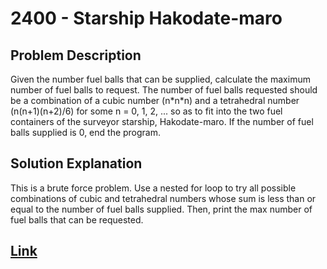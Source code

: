 # 2400 - Starship Hakodate-maro

## Problem Description
Given the number fuel balls that can be supplied, calculate the maximum number
of fuel balls to request. The number of fuel balls requested should be a
combination of a cubic number (n\*n\*n) and a tetrahedral number
(n(n+1)(n+2)/6) for some n = 0, 1, 2, ... so as to fit into the two
fuel containers of the surveyor starship, Hakodate-maro.
If the number of fuel balls supplied is 0, end the program.

## Solution Explanation
This is a brute force problem. Use a nested for loop to try all possible
combinations of cubic and tetrahedral numbers whose sum is less than or
equal to the number of fuel balls supplied. Then, print the max number
of fuel balls that can be requested.

## [Link](https://icpcarchive.ecs.baylor.edu/index.php?option=com_onlinejudge&Itemid=8&category=7&page=show_problem&problem=401)